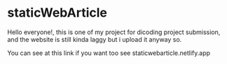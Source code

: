 # staticWebArticle
Hello everyone!, this is one of my project for dicoding project submission, and the website is still kinda laggy but i upload it anyway so.

You can see at this link if you want too see 
staticwebarticle.netlify.app
